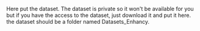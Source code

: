 Here put the dataset.
The dataset is private so it won't be available for you but if you have the access to the dataset, just download it and put it here.
the dataset should be a folder named Datasets_Enhancy.